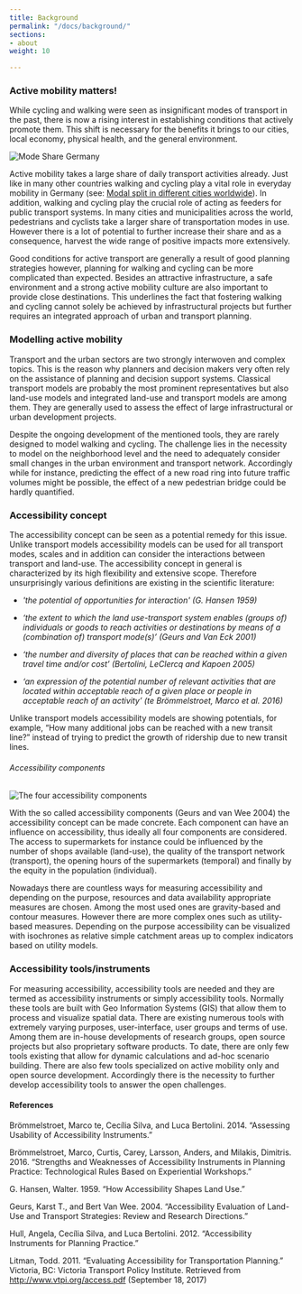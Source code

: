 ```yaml
---
title: Background
permalink: "/docs/background/"
sections:
- about
weight: 10

---
```

### Active mobility matters!

While cycling and walking were seen as insignificant modes of transport in the past, there is now a rising interest in establishing conditions that actively promote them. This shift is necessary for the benefits it brings to our cities, local economy, physical health, and the general environment.

![Mode Share Germany](/images/docs/background/mode_share.webp "Mode Share Germany")

Active mobility takes a large share of daily transport activities already. Just like in many other countries walking and cycling play a vital role in everyday mobility in Germany (see: [Modal split in different cities worldwide](https://en.wikipedia.org/wiki/Modal_share "Wikipedia: Modal split in different cities worldwide")). In addition, walking and cycling play the crucial role of acting as feeders for public transport systems. In many cities and municipalities across the world, pedestrians and cyclists take a larger share of transportation modes in use. However there is a lot of potential to further increase their share and as a consequence, harvest the wide range of positive impacts more extensively.

Good conditions for active transport are generally a result of good planning strategies however, planning for walking and cycling can be more complicated than expected. Besides an attractive infrastructure, a safe environment and a strong active mobility culture are also important to provide close destinations. This underlines the fact that fostering walking and cycling cannot solely be achieved by infrastructural projects but further requires an integrated approach of urban and transport planning.

### Modelling active mobility

Transport and the urban sectors are two strongly interwoven and complex topics. This is the reason why planners and decision makers very often rely on the assistance of planning and decision support systems. Classical transport models are probably the most prominent representatives but also land-use models and integrated land-use and transport models are among them. They are generally used to assess the effect of large infrastructural or urban development projects.

Despite the ongoing development of the mentioned tools, they are rarely designed to model walking and cycling. The challenge lies in the necessity to model on the neighborhood level and the need to adequately consider small changes in the urban environment and transport network. Accordingly while for instance, predicting the effect of a new road ring into future traffic volumes might be possible, the effect of a new pedestrian bridge could be hardly quantified.

### Accessibility concept

The accessibility concept can be seen as a potential remedy for this issue. Unlike transport models accessibility models can be used for all transport modes, scales and in addition can consider the interactions between transport and land-use. The accessibility concept in general is characterized by its high flexibility and extensive scope. Therefore unsurprisingly various definitions are existing in the scientific literature:

* _'the potential of opportunities for interaction' (G. Hansen 1959)_

* _‘the extent to which the land use-transport system enables (groups of) individuals or goods to reach activities or destinations by means of a (combination of) transport mode(s)’ (Geurs and Van Eck 2001)_

* _‘the number and diversity of places that can be reached within a given travel time and/or cost’ (Bertolini, LeClercq and Kapoen 2005)_

* _‘an expression of the potential number of relevant activities that are located within
acceptable reach of a given place or people in acceptable reach of an activity’ (te
Brömmelstroet, Marco et al. 2016)_

Unlike transport models accessibility models are showing potentials, for example, “How many additional jobs can be reached with a new transit line?” instead of trying to predict the growth of ridership due to new transit lines.

###### Accessibility components

![The four accessibility components](/images/docs/background/accessibility_components_EN.webp "The four accessibility components")

With the so called accessibility components (Geurs and van Wee 2004) the accessibility concept can be made concrete. Each component can have an influence on accessibility, thus ideally all four components are considered. The access to supermarkets for instance could be influenced by the number of shops available (land-use), the quality of the transport network (transport), the opening hours of the supermarkets (temporal) and finally by the equity in the population (individual).

Nowadays there are countless ways for measuring accessibility and depending on the purpose, resources and data availability appropriate measures are chosen. Among the most used ones are gravity-based and contour measures. However there are more complex ones such as utility-based measures. Depending on the purpose accessibility can be visualized with isochrones as relative simple catchment areas up to complex indicators based on utility models.

### Accessibility tools/instruments

For measuring accessibility, accessibility tools are needed and they are termed as accessibility instruments or simply accessibility tools. Normally these tools are built with Geo Information Systems (GIS) that allow them to process and visualize spatial data. There are existing numerous tools with extremely varying purposes, user-interface, user groups and terms of use. Among them are in-house developments of research groups, open source projects but also proprietary software products. To date, there are only few tools existing that allow for dynamic calculations and ad-hoc scenario building. There are also few tools specialized on active mobility only and open source development. Accordingly there is the necessity to further develop accessibility tools to answer the open challenges.

#### References

Brömmelstroet, Marco te, Cecília Silva, and Luca Bertolini. 2014. “Assessing Usability of
Accessibility Instruments.”

Brömmelstroet, Marco, Curtis, Carey, Larsson, Anders, and Milakis, Dimitris. 2016. “Strengths and
Weaknesses of Accessibility Instruments in Planning Practice: Technological Rules Based on
Experiential Workshops.”

G. Hansen, Walter. 1959. “How Accessibility Shapes Land Use.”

Geurs, Karst T., and Bert Van Wee. 2004. “Accessibility Evaluation of Land-Use and Transport
Strategies: Review and Research Directions.”

Hull, Angela, Cecília Silva, and Luca Bertolini. 2012. “Accessibility Instruments for Planning
Practice.”

Litman, Todd. 2011. “Evaluating Accessibility for Transportation Planning.” Victoria, BC: Victoria
Transport Policy Institute. Retrieved from
http://www.vtpi.org/access.pdf (September 18, 2017)